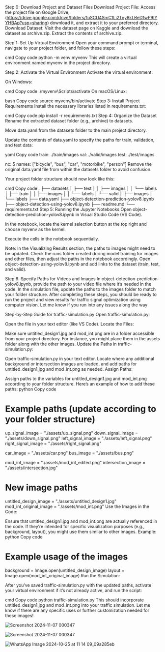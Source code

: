 Step 0: Download Project and Dataset Files
Download Project File: Access the project file on Google Drive,(https://drive.google.com/drive/folders/1uSCU4SmC1Li2Tny8kLBeD1wP9IYYHBAp?usp=sharing) download it, and extract it to your preferred directory.
Download Dataset: Visit the dataset page on Kaggle and download the dataset as archive.zip. Extract the contents of archive.zip.

Step 1: Set Up Virtual Environment
Open your command prompt or terminal, navigate to your project folder, and follow these steps:

cmd
Copy code
python -m venv myvenv
This will create a virtual environment named myvenv in the project directory.

Step 2: Activate the Virtual Environment
Activate the virtual environment:

On Windows:

cmd
Copy code
.\myvenv\Scripts\activate
On macOS/Linux:

bash
Copy code
source myvenv/bin/activate
Step 3: Install Project Requirements
Install the necessary libraries listed in requirements.txt:

cmd
Copy code
pip install -r requirements.txt
Step 4: Organize the Dataset
Rename the extracted dataset folder (e.g., archive) to datasets.

Move data.yaml from the datasets folder to the main project directory.

Update the contents of data.yaml to specify the paths for train, validation, and test data:

yaml
Copy code
train: ./train/images
val: ./valid/images
test: ./test/images

nc: 5
names: ["bicycle", "bus", "car", "motorbike", "person"]
Remove the original data.yaml file from within the datasets folder to avoid confusion.

Your project folder structure should now look like this:

cmd
Copy code
.
├── datasets
│   ├── test
│   │   ├── images
│   │   └── labels
│   ├── train
│   │   ├── images
│   │   └── labels
│   └── valid
│       ├── images
│       └── labels
├── data.yaml
├── object-detection-prediction-yolov8.ipynb
├── object-detection-using-yolov8.ipynb
├── readme.md
└── requirements.txt
Step 5: Running the Jupyter Notebooks
Open object-detection-prediction-yolov8.ipynb in Visual Studio Code (VS Code).

In the notebook, locate the kernel selection button at the top right and choose myvenv as the kernel.

Execute the cells in the notebook sequentially.

Note: In the Visualizing Results section, the paths to images might need to be updated. Check the runs folder created during model training for images and other files, then adjust the paths in the notebook accordingly.
Open object-detection-using-yolov8.ipynb and add links to the dataset (train, test, and valid).

Step 6: Specify Paths for Videos and Images
In object-detection-prediction-yolov8.ipynb, provide the path to your video file where it’s needed in the code.
In the simulation file, update the paths to the images folder to match your folder structure.
After completing these steps, you should be ready to run the project and view results for traffic signal optimization using computer vision. Let me know if you run into any issues along the way

Step-by-Step Guide for traffic-simulation.py
Open traffic-simulation.py:

Open the file in your text editor (like VS Code).
Locate the Files:

Make sure untitled_design1.jpg and mod_int.png are in a folder accessible from your project directory. For instance, you might place them in the assets folder along with the other images.
Update the Paths in traffic-simulation.py:

Open traffic-simulation.py in your text editor.
Locate where any additional background or intersection images are loaded, and add paths for untitled_design1.jpg and mod_int.png as needed.
Assign Paths:

Assign paths to the variables for untitled_design1.jpg and mod_int.png according to your folder structure. Here’s an example of how to add these paths:
python
Copy code
# Example paths (update according to your folder structure)
up_signal_image = "./assets/up_signal.png"
down_signal_image = "./assets/down_signal.png"
left_signal_image = "./assets/left_signal.png"
right_signal_image = "./assets/right_signal.png"

car_image = "./assets/car.png"
bus_image = "./assets/bus.png"

mod_int_image = "./assets/mod_int_edited.png"
intersection_image = "./assets/intersection.jpg"

# New image paths
untitled_design_image = "./assets/untitled_design1.jpg"
mod_int_original_image = "./assets/mod_int.png"
Use the Images in the Code:

Ensure that untitled_design1.jpg and mod_int.png are actually referenced in the code. If they’re intended for specific visualization purposes (e.g., background, layout), you might use them similar to other images. Example:
python
Copy code
# Example usage of the images
background = Image.open(untitled_design_image)
layout = Image.open(mod_int_original_image)
Run the Simulation:

After you’ve saved traffic-simulation.py with the updated paths, activate your virtual environment if it’s not already active, and run the script:

cmd
Copy code
python traffic-simulation.py
This should incorporate untitled_design1.jpg and mod_int.png into your traffic simulation. Let me know if there are any specific uses or further customization needed for these images!


![Screenshot 2024-11-07 000347](https://github.com/user-attachments/assets/f27b835b-eb47-4027-b042-baede6a8022e)

![Screenshot 2024-11-07 000347](https://github.com/user-attachments/assets/19ce4afd-9a1e-474f-9598-237bcd7f2520)

![WhatsApp Image 2024-10-25 at 11 14 09_09a285eb](https://github.com/user-attachments/assets/4f6437a1-2b6e-4db2-b497-e07fc1b1bf1e)







